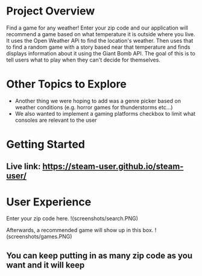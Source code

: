 # Project Overview

Find a game for any weather! Enter your zip code and our application will recommend a game based on what temperature it is outside where 
you live. It uses the Open Weather APi to find the location's weather. Then uses that to find a random game with a story based near that
temperature and finds displays information about it using the Giant Bomb API. The goal of this is to tell users what to play when they 
can't decide for themselves.

# Other Topics to Explore

* Another thing we were hoping to add was a genre picker based on weather conditions (e.g. horror games for thunderstorms etc...)
* We also wanted to implement a gaming platforms checkbox to limit what consoles are relevant to the user

# Getting Started

## Live link: https://steam-user.github.io/steam-user/

# User Experience

Enter your zip code here.
!(screenshots/search.PNG)

Afterwards, a recommended game will show up in this box.
!(screenshots/games.PNG)

## You can keep putting in as many zip code as you want and it will keep 
